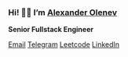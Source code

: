 ### Hi! 👋🏻 I’m [Alexander Olenev](https://aolenev.me)

**Senior Fullstack Engineer**

[Email](mailto:hello@aolenev.me) [Telegram](https://t.me/aolenevme) [Leetcode](https://leetcode.com/aolenevme/) [LinkedIn](https://www.linkedin.com/in/alexander-olenev-a853241b3/)

